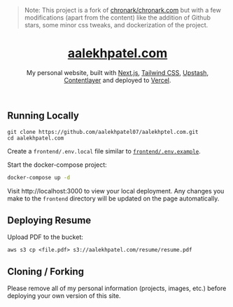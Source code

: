 > Note: This project is a fork of [chronark/chronark.com](https://github.com/chronark/chronark.com) but with a few modifications (apart from the content) like the addition of Github stars, some minor css tweaks, and dockerization of the project.


<div align="center">
    <a href="https://aalekhpatel.com"><h1 align="center">aalekhpatel.com</h1></a>
    
My personal website, built with [Next.js](https://nextjs.org/), [Tailwind CSS](https://tailwindcss.com/), [Upstash](https://upstash.com?ref=aalekhpatel.com), [Contentlayer](https://www.contentlayer.dev/) and deployed to [Vercel](https://vercel.com/).

</div>

<br/>

## Running Locally


```sh-session
git clone https://github.com/aalekhpatel07/aalekhptel.com.git
cd aalekhpatel.com
```


Create a `frontend/.env.local` file similar to [`frontend/.env.example`](https://github.com/aalekhpatel07/aalekhpatel.com/blob/main/frontend/.env.example).

Start the docker-compose project:
```sh
docker-compose up -d
```

Visit http://localhost:3000 to view your local deployment. Any changes you make to the `frontend` directory will be updated on the page automatically.

## Deploying Resume

Upload PDF to the bucket:
```
aws s3 cp <file.pdf> s3://aalekhpatel.com/resume/resume.pdf
```

## Cloning / Forking

Please remove all of my personal information (projects, images, etc.) before deploying your own version of this site.
